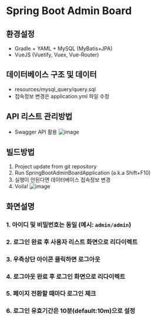 # Spring Boot Admin Board
## 환경설정
- Gradle + YAML + MySQL (MyBatis+JPA)
- VueJS (Vuetify, Vuex, Vue-Router)

## 데이터베이스 구조 및 데이터
- resources/mysql_query/query.sql
- 접속정보 변경은 application.yml 파일 수정

## API 리스트 관리방법
- Swagger API 활용
![image](https://user-images.githubusercontent.com/24692694/105275828-7a26d080-5be3-11eb-85f0-778fb8cf0e45.png)

## 빌드방법
1. Project update from git repository
1. Run SpringBootAdminBoardApplication (a.k.a Shift+F10)
1. 실행이 안된다면 데이터베이스 접속정보 변경
1. Voila!
![image](https://user-images.githubusercontent.com/24692694/91194559-3b274880-e733-11ea-865e-043d85fcac12.png)

## 화면설명
### 1. 아이디 및 비밀번호는 동일 (예시: `admin/admin`)
### 2. 로그인 완료 후 사용자 리스트 화면으로 리다이렉트
### 3. 우측상단 아이콘 클릭하면 로그아웃
### 4. 로그아웃 완료 후 로그인 화면으로 리다이렉트
### 5. 페이지 전환할 때마다 로그인 체크
### 6. 로그인 유효기간은 10분(default:10m)으로 설정
